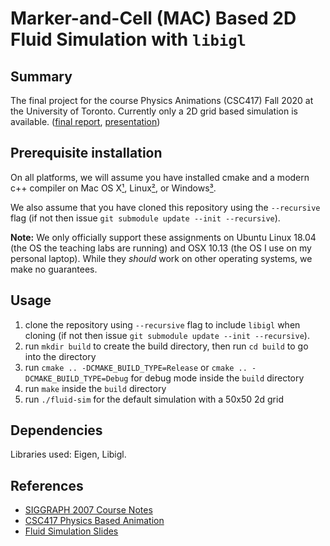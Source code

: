 ﻿# Marker-and-Cell (MAC) Based 2D Fluid Simulation with `libigl`

## Summary

The final project for the course Physics Animations (CSC417) Fall 2020 at the University of Toronto. Currently only a 2D grid based simulation is available. ([final report](https://docs.google.com/document/d/1vo__Ta67T-i1MSSQ-jYLqVYwf1TI6slXclJ3VWIcJeo/edit?usp=sharing), [presentation](https://play.library.utoronto.ca/c5c21108428f997270af31b77eb2bf05))

## Prerequisite installation

On all platforms, we will assume you have installed cmake and a modern c++
compiler on Mac OS X[¹](#¹macusers), Linux[²](#²linuxusers), or
Windows[³](#³windowsusers).

We also assume that you have cloned this repository using the `--recursive`
flag (if not then issue `git submodule update --init --recursive`).

**Note:** We only officially support these assignments on Ubuntu Linux 18.04 (the OS the teaching labs are running) and OSX 10.13 (the OS I use on my personal laptop). While they *should* work on other operating systems, we make no guarantees.

## Usage

1. clone the repository using `--recursive` flag to include `libigl` when cloning (if not then issue `git submodule update --init --recursive`).
2. run `mkdir build` to create the build directory, then run `cd build` to go into the directory
3. run `cmake .. -DCMAKE_BUILD_TYPE=Release` or `cmake .. -DCMAKE_BUILD_TYPE=Debug` for debug mode inside the `build` directory
4. run `make` inside the `build` directory
5. run `./fluid-sim` for the default simulation with a 50x50 2d grid

## Dependencies

Libraries used: Eigen, Libigl.

## References

- [SIGGRAPH 2007 Course Notes](https://www.cs.ubc.ca/~rbridson/fluidsimulation/fluids_notes.pdf)
- [CSC417 Physics Based Animation](https://github.com/dilevin/CSC417-physics-based-animation)
- [Fluid Simulation Slides](https://github.com/dilevin/CSC417-physics-based-animation/blob/master/lectures/10-fluid-simulation-final.pdf)
